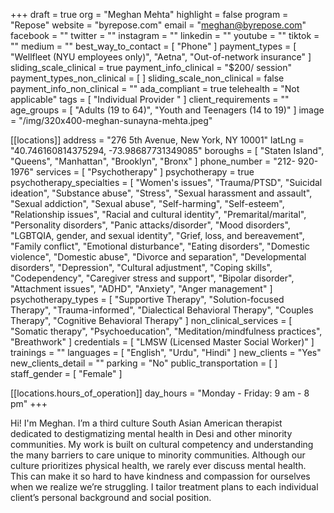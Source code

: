 +++
draft = true
org = "Meghan Mehta"
highlight = false
program = "Repose"
website = "byrepose.com"
email = "meghan@byrepose.com"
facebook = ""
twitter = ""
instagram = ""
linkedin = ""
youtube = ""
tiktok = ""
medium = ""
best_way_to_contact = [ "Phone" ]
payment_types = [
  "Wellfleet (NYU employees only)",
  "Aetna",
  "Out-of-network insurance"
]
sliding_scale_clinical = true
payment_info_clinical = "$200/ session"
payment_types_non_clinical = [ ]
sliding_scale_non_clinical = false
payment_info_non_clinical = ""
ada_compliant = true
telehealth = "Not applicable"
tags = [ "Individual Provider " ]
client_requirements = ""
age_groups = [ "Adults (19 to 64)", "Youth and Teenagers (14 to 19)" ]
image = "/img/320x400-meghan-sunayna-mehta.jpeg"

[[locations]]
address = "276 5th Avenue, New York, NY 10001"
latLng = "40.746160814375294, -73.98687731349085"
boroughs = [ "Staten Island", "Queens", "Manhattan", "Brooklyn", "Bronx" ]
phone_number = "212- 920-1976"
services = [ "Psychotherapy" ]
psychotherapy = true
psychotherapy_specialties = [
  "Women's issues",
  "Trauma/PTSD",
  "Suicidal ideation",
  "Substance abuse",
  "Stress",
  "Sexual harassment and assault",
  "Sexual addiction",
  "Sexual abuse",
  "Self-harming",
  "Self-esteem",
  "Relationship issues",
  "Racial and cultural identity",
  "Premarital/marital",
  "Personality disorders",
  "Panic attacks/disorder",
  "Mood disorders",
  "LGBTQIA, gender, and sexual identity",
  "Grief, loss, and bereavement",
  "Family conflict",
  "Emotional disturbance",
  "Eating disorders",
  "Domestic violence",
  "Domestic abuse",
  "Divorce and separation",
  "Developmental disorders",
  "Depression",
  "Cultural adjustment",
  "Coping skills",
  "Codependency",
  "Caregiver stress and support",
  "Bipolar disorder",
  "Attachment issues",
  "ADHD",
  "Anxiety",
  "Anger management"
]
psychotherapy_types = [
  "Supportive Therapy",
  "Solution-focused Therapy",
  "Trauma-informed",
  "Dialectical Behavioral Therapy",
  "Couples Therapy",
  "Cognitive Behavioral Therapy"
]
non_clinical_services = [
  "Somatic therapy",
  "Psychoeducation",
  "Meditation/mindfulness practices",
  "Breathwork"
]
credentials = [ "LMSW (Licensed Master Social Worker)" ]
trainings = ""
languages = [ "English", "Urdu", "Hindi" ]
new_clients = "Yes"
new_clients_detail = ""
parking = "No"
public_transportation = [ ]
staff_gender = [ "Female" ]

  [[locations.hours_of_operation]]
  day_hours = "Monday - Friday: 9 am - 8 pm"
+++

Hi! I'm Meghan. I’m a third culture South Asian American therapist dedicated to destigmatizing mental health in Desi and other minority communities. My work is built on cultural competency and understanding the many barriers to care unique to minority communities. Although our culture prioritizes physical health, we rarely ever discuss mental health. This can make it so hard to have kindness and compassion for ourselves when we realize we’re struggling. I tailor treatment plans to each individual client’s personal background and social position.
